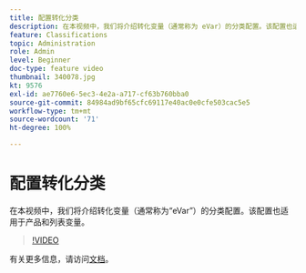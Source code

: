 ```yaml
---
title: 配置转化分类
description: 在本视频中，我们将介绍转化变量（通常称为 eVar）的分类配置。该配置也适用于产品和列表变量。
feature: Classifications
topic: Administration
role: Admin
level: Beginner
doc-type: feature video
thumbnail: 340078.jpg
kt: 9576
exl-id: ae7760e6-5ec3-4e2a-a717-cf63b760bba0
source-git-commit: 84984ad9bf65cfc69117e40ac0e0cfe503cac5e5
workflow-type: tm+mt
source-wordcount: '71'
ht-degree: 100%

---
```


# 配置转化分类

在本视频中，我们将介绍转化变量（通常称为“eVar”）的分类配置。该配置也适用于产品和列表变量。

>[!VIDEO](https://video.tv.adobe.com/v/340078/?quality=12&learn=on)

有关更多信息，请访问[文档](https://experienceleague.adobe.com/docs/analytics/admin/admin-tools/conversion-variables/conversion-classifications.html?lang=zh-Hans)。

